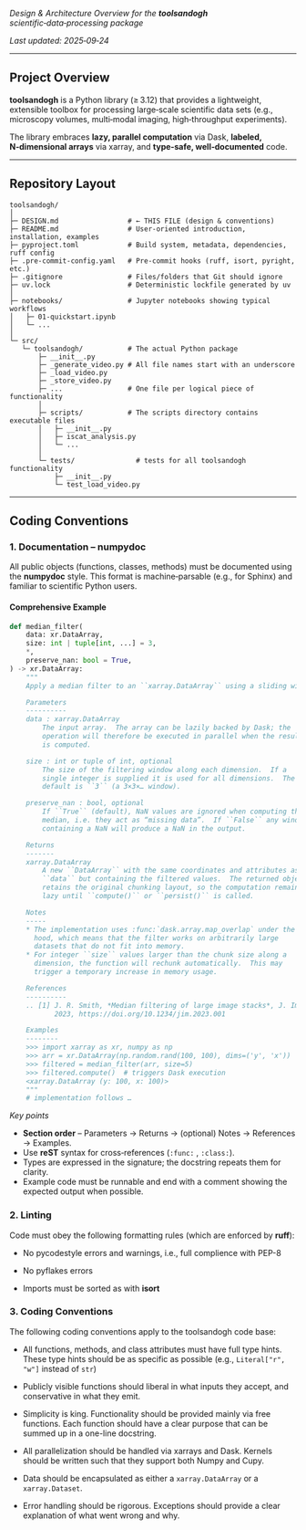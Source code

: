 *Design & Architecture Overview for the **toolsandogh** scientific‑data‑processing package*

*Last updated: 2025‑09‑24*

---

## Project Overview

**toolsandogh** is a Python library (≥ 3.12) that provides a lightweight, extensible toolbox for processing large‑scale scientific data sets (e.g., microscopy volumes, multi‑modal imaging, high‑throughput experiments).

The library embraces **lazy, parallel computation** via Dask, **labeled, N‑dimensional arrays** via xarray, and **type‑safe, well‑documented** code.

---

## Repository Layout

```
toolsandogh/
│
├─ DESIGN.md                 # ← THIS FILE (design & conventions)
├─ README.md                 # User‑oriented introduction, installation, examples
├─ pyproject.toml            # Build system, metadata, dependencies, ruff config
├─ .pre-commit-config.yaml   # Pre‑commit hooks (ruff, isort, pyright, etc.)
├─ .gitignore                # Files/folders that Git should ignore
├─ uv.lock                   # Deterministic lockfile generated by uv
│
├─ notebooks/                # Jupyter notebooks showing typical workflows
│   ├─ 01-quickstart.ipynb
│   └─ ...
│
└─ src/
   └─ toolsandogh/           # The actual Python package
       ├─ __init__.py
       ├─ _generate_video.py # All file names start with an underscore
       ├─ _load_video.py
       ├─ _store_video.py
       ├─ ...                # One file per logical piece of functionality
       │
       ├─ scripts/           # The scripts directory contains executable files
       │   ├─ __init__.py
       │   ├─ iscat_analysis.py
       │   └─ ...
       │
       └─ tests/               # tests for all toolsandogh functionality
           ├─ __init__.py
           └─ test_load_video.py
```

---

## Coding Conventions

### 1. Documentation – **numpydoc**

All public objects (functions, classes, methods) must be documented using the **numpydoc** style. This format is machine‑parsable (e.g., for Sphinx) and familiar to scientific Python users.

#### Comprehensive Example

```python
def median_filter(
    data: xr.DataArray,
    size: int | tuple[int, ...] = 3,
    *,
    preserve_nan: bool = True,
) -> xr.DataArray:
    """
    Apply a median filter to an ``xarray.DataArray`` using a sliding window.

    Parameters
    ----------
    data : xarray.DataArray
        The input array.  The array can be lazily backed by Dask; the
        operation will therefore be executed in parallel when the result
        is computed.

    size : int or tuple of int, optional
        The size of the filtering window along each dimension.  If a
        single integer is supplied it is used for all dimensions.  The
        default is ``3`` (a 3×3×… window).

    preserve_nan : bool, optional
        If ``True`` (default), NaN values are ignored when computing the
        median, i.e. they act as “missing data”.  If ``False`` any window
        containing a NaN will produce a NaN in the output.

    Returns
    -------
    xarray.DataArray
        A new ``DataArray`` with the same coordinates and attributes as
        ``data`` but containing the filtered values.  The returned object
        retains the original chunking layout, so the computation remains
        lazy until ``compute()`` or ``persist()`` is called.

    Notes
    -----
    * The implementation uses :func:`dask.array.map_overlap` under the
      hood, which means that the filter works on arbitrarily large
      datasets that do not fit into memory.
    * For integer ``size`` values larger than the chunk size along a
      dimension, the function will rechunk automatically.  This may
      trigger a temporary increase in memory usage.

    References
    ----------
    .. [1] J. R. Smith, *Median filtering of large image stacks*, J. Imaging,
           2023, https://doi.org/10.1234/jim.2023.001

    Examples
    --------
    >>> import xarray as xr, numpy as np
    >>> arr = xr.DataArray(np.random.rand(100, 100), dims=('y', 'x'))
    >>> filtered = median_filter(arr, size=5)
    >>> filtered.compute()  # triggers Dask execution
    <xarray.DataArray (y: 100, x: 100)>
    """
    # implementation follows …
```

*Key points*

* **Section order** – Parameters → Returns → (optional) Notes → References → Examples.
* Use **reST** syntax for cross‑references (`:func:` , `:class:`).
* Types are expressed in the signature; the docstring repeats them for clarity.
* Example code must be runnable and end with a comment showing the expected output when possible.

### 2. Linting

Code must obey the following formatting rules (which are enforced by **ruff**):

- No pycodestyle errors and warnings, i.e., full complience with PEP-8

- No pyflakes errors

- Imports must be sorted as with **isort**

### 3. Coding Conventions

The following coding conventions apply to the toolsandogh code base:

- All functions, methods, and class attributes must have full type hints.  These type hints should be as specific as possible (e.g., `Literal["r", "w"]` instead of `str`)

- Publicly visible functions should liberal in what inputs they accept, and conservative in what they emit.

- Simplicity is king.  Functionality should be provided mainly via free functions.  Each function should have a clear purpose that can be summed up in a one-line docstring.

- All parallelization should be handled via xarrays and Dask.  Kernels should be written such that they support both Numpy and Cupy.

- Data should be encapsulated as either a `xarray.DataArray` or a `xarray.Dataset`.

- Error handling should be rigorous.  Exceptions should provide a clear explanation of what went wrong and why.

